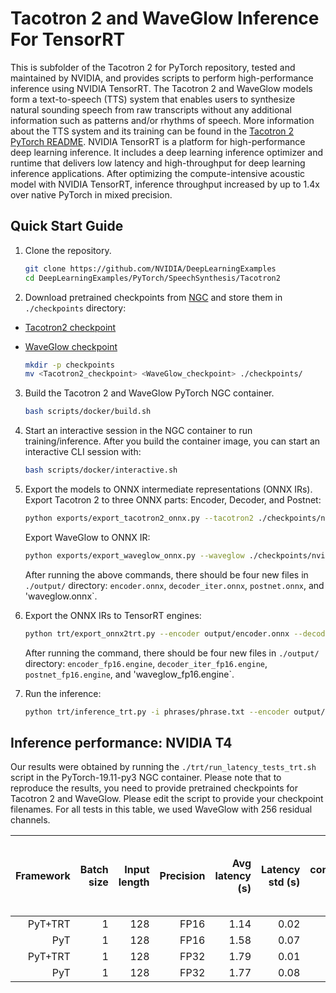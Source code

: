 # Tacotron 2 and WaveGlow Inference For TensorRT

This is subfolder of the Tacotron 2 for PyTorch repository, tested and
maintained by NVIDIA, and provides scripts to perform high-performance
inference using NVIDIA TensorRT.
The Tacotron 2 and WaveGlow models form a text-to-speech (TTS) system that
enables users to synthesize natural sounding speech from raw transcripts
without any additional information such as patterns and/or rhythms of speech.
More information about the TTS system and its training can be found in the
[Tacotron 2 PyTorch README](../README.md).
NVIDIA TensorRT is a platform for high-performance deep learning inference.
It includes a deep learning inference optimizer and runtime that delivers low
latency and high-throughput for deep learning inference applications. After
optimizing the compute-intensive acoustic model with NVIDIA TensorRT,
inference throughput increased by up to 1.4x over native PyTorch in mixed 
precision.


## Quick Start Guide

1. Clone the repository.

	```bash
    git clone https://github.com/NVIDIA/DeepLearningExamples
    cd DeepLearningExamples/PyTorch/SpeechSynthesis/Tacotron2
    ```

2. Download pretrained checkpoints from [NGC](https://ngc.nvidia.com/catalog/models)
and store them in `./checkpoints` directory:

- [Tacotron2 checkpoint](https://ngc.nvidia.com/models/nvidia:tacotron2pyt_fp16)
- [WaveGlow checkpoint](https://ngc.nvidia.com/models/nvidia:waveglow256pyt_fp16)

    ```bash
    mkdir -p checkpoints
    mv <Tacotron2_checkpoint> <WaveGlow_checkpoint> ./checkpoints/
    ```

3. Build the Tacotron 2 and WaveGlow PyTorch NGC container.

    ```bash
    bash scripts/docker/build.sh
    ```

4. Start an interactive session in the NGC container to run training/inference.
   After you build the container image, you can start an interactive CLI session with:

    ```bash
    bash scripts/docker/interactive.sh
    ```

5. Export the models to ONNX intermediate representations (ONNX IRs).
   Export Tacotron 2 to three ONNX parts: Encoder, Decoder, and Postnet:

	```bash
	python exports/export_tacotron2_onnx.py --tacotron2 ./checkpoints/nvidia_tacotron2pyt_fp16_20190427 -o output/
	```

    Export WaveGlow to ONNX IR:

	```bash
	python exports/export_waveglow_onnx.py --waveglow ./checkpoints/nvidia_waveglow256pyt_fp16 --wn-channels 256 -o output/
	```

	After running the above commands, there should be four new files in `./output/`
	directory: `encoder.onnx`, `decoder_iter.onnx`, `postnet.onnx`, and 'waveglow.onnx`.

6. Export the ONNX IRs to TensorRT engines:

	```bash
	python trt/export_onnx2trt.py --encoder output/encoder.onnx --decoder output/decoder_iter.onnx --postnet output/postnet.onnx --waveglow output/waveglow.onnx -o output/ --fp16
	```

	After running the command, there should be four new files in `./output/`
	directory: `encoder_fp16.engine`, `decoder_iter_fp16.engine`, 
	`postnet_fp16.engine`, and 'waveglow_fp16.engine`.

7. Run the inference:

	```bash
	python trt/inference_trt.py -i phrases/phrase.txt --encoder output/encoder_fp16.engine --decoder output/decoder_iter_fp16.engine --postnet output/postnet_fp16.engine --waveglow output/waveglow_fp16.engine -o output/
	```

## Inference performance: NVIDIA T4

Our results were obtained by running the `./trt/run_latency_tests_trt.sh` script in
the PyTorch-19.11-py3 NGC container. Please note that to reproduce the results,
you need to provide pretrained checkpoints for Tacotron 2 and WaveGlow. Please
edit the script to provide your checkpoint filenames. For all tests in this table,
we used WaveGlow with 256 residual channels.

|Framework|Batch size|Input length|Precision|Avg latency (s)|Latency std (s)|Latency confidence interval 90% (s)|Latency confidence interval 95% (s)|Latency confidence interval 99% (s)|Throughput (samples/sec)|Speed-up PyT+TRT/TRT|Avg mels generated (81 mels=1 sec of speech)|Avg audio length (s)|Avg RTF|
|---:|---:|---:|---:|---:|---:|---:|---:|---:|---:|---:|---:|---:|---:|
|PyT+TRT|1| 128| FP16| 1.14| 0.02| 1.16| 1.17| 1.20| 136,865| 1.40| 611| 7.09| 6.20|
|PyT    |1| 128| FP16| 1.58| 0.07| 1.67| 1.70| 1.74| 98,101| 1.00| 605| 7.03| 4.45|
|PyT+TRT|1| 128| FP32| 1.79| 0.01| 1.80| 1.81| 1.84| 86,690| 1.00| 605| 7.02| 3.92|
|PyT    |1| 128| FP32| 1.77| 0.08| 1.88| 1.92| 2.00| 86,529| 1.00| 600| 6.96| 3.92|
